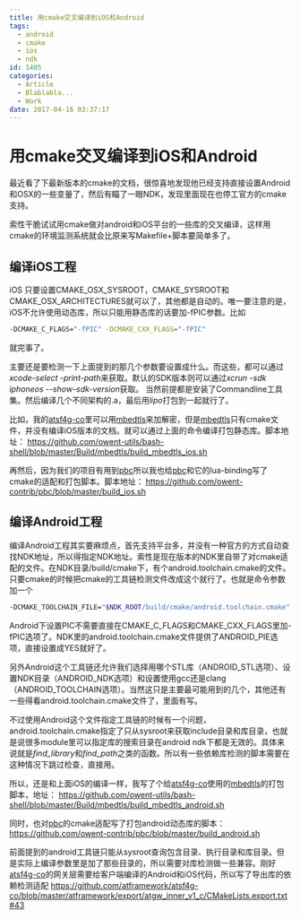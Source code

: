 ```yaml
---
title: 用cmake交叉编译到iOS和Android
tags:
  - android
  - cmake
  - ios
  - ndk
id: 1405
categories:
  - Article
  - Blablabla...
  - Work
date: 2017-04-16 03:37:17
---
```


# 用cmake交叉编译到iOS和Android

<!-- toc -->

最近看了下最新版本的cmake的文档，很惊喜地发现他已经支持直接设置Android和OSX的一些变量了，然后有瞄了一眼NDK，发现里面现在也停工官方的cmake支持。

索性干脆试试用cmake做对android和iOS平台的一些库的交叉编译，这样用cmake的环境监测系统就会比原来写Makefile+脚本要简单多了。

## 编译iOS工程

iOS 只要设置CMAKE_OSX_SYSROOT，CMAKE_SYSROOT和CMAKE_OSX_ARCHITECTURES就可以了，其他都是自动的。唯一要注意的是，iOS不允许使用动态库，所以只能用静态库的话要加-fPIC参数。比如
```bash
-DCMAKE_C_FLAGS="-fPIC" -DCMAKE_CXX_FLAGS="-fPIC" 
```
就完事了。

主要还是要检测一下上面提到的那几个参数要设置成什么。而这些，都可以通过*xcode-select -print-path*来获取。默认的SDK版本则可以通过*xcrun -sdk iphoneos --show-sdk-version*获取。
当然前提都是安装了Commandline工具集。然后编译几个不同架构的.a，最后用*lipo*打包到一起就行了。

比如，我的[atsf4g-co][1]里可以用[mbedtls][2]来加解密，但是[mbedtls][2]只有cmake文件，并没有编译iOS版本的文档。就可以通过上面的命令编译打包静态库。脚本地址： https://github.com/owent-utils/bash-shell/blob/master/Build/mbedtls/build_mbedtls_ios.sh

再然后，因为我们的项目有用到[pbc][3]所以我也给[pbc][3]和它的lua-binding写了cmake的适配和打包脚本。脚本地址： https://github.com/owent-contrib/pbc/blob/master/build_ios.sh

## 编译Android工程
编译Android工程其实要麻烦点，首先支持平台多，并没有一种官方的方式自动查找NDK地址，所以得指定NDK地址。索性是现在版本的NDK里自带了对cmake适配的文件。在NDK目录/build/cmake下，有个android.toolchain.cmake的文件。只要cmake的时候把cmake的工具链检测文件改成这个就行了。也就是命令参数加一个
```bash
-DCMAKE_TOOLCHAIN_FILE="$NDK_ROOT/build/cmake/android.toolchain.cmake"
```

Android下设置PIC不需要直接在CMAKE_C_FLAGS和CMAKE_CXX_FLAGS里加-fPIC选项了。NDK里的android.toolchain.cmake文件提供了ANDROID_PIE选项，直接设置成YES就好了。

另外Android这个工具链还允许我们选择用哪个STL库（ANDROID_STL选项）、设置NDK目录（ANDROID_NDK选项）和设置使用gcc还是clang（ANDROID_TOOLCHAIN选项）。当然这只是主要最可能用到的几个，其他还有一些得看android.toolchain.cmake文件了，里面有写。

不过使用Android这个文件指定工具链的时候有一个问题，android.toolchain.cmake指定了只从sysroot来获取include目录和库目录，也就是说很多module里可以指定库的搜索目录在android ndk下都是无效的。具体来说就是*find_library*和*find_path*之类的函数。所以有一些依赖库检测的脚本需要在这种情况下跳过检查，直接用。

所以，还是和上面iOS的编译一样，我写了个给[atsf4g-co][1]使用的[mbedtls][2]的打包脚本，地址： https://github.com/owent-utils/bash-shell/blob/master/Build/mbedtls/build_mbedtls_android.sh

同时，也对[pbc][3]的cmake适配写了打包android动态库的脚本： https://github.com/owent-contrib/pbc/blob/master/build_android.sh

前面提到的android工具链只能从sysroot查询包含目录、执行目录和库目录。但是实际上编译参数里是加了那些目录的，所以需要对库检测做一些兼容。刚好[atsf4g-co][1]的网关层需要给客户端编译的Android和iOS代码，所以写了导出库的依赖检测适配 https://github.com/atframework/atsf4g-co/blob/master/atframework/export/atgw_inner_v1_c/CMakeLists.export.txt#43

[1]: https://github.com/atframework/atsf4g-co/
[2]: https://tls.mbed.org/
[3]: https://github.com/owent-contrib/pbc